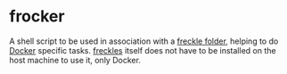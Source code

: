 
# frocker

A shell script to be used in association with a [freckle folder](https://docs.freckles.io/en/latest/freckelize_command.html), helping to do [Docker](https://docker.com) specific tasks. [freckles](https://github.com/makkus/freckles) itself does not have to be installed on the host machine to use it, only Docker.
